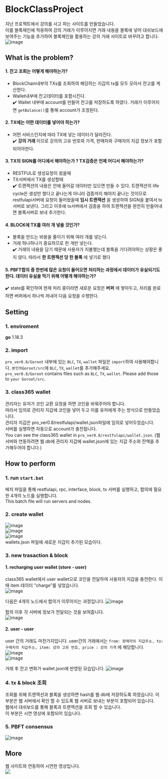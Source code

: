 # BlockClassProject
지난 프로젝트에서 강의를 사고 파는 사이트를 만들었습니다.   
이를 블록체인에 적용하여 강의 거래가 이루어지면 거래 내용을 블록에 넣어 대쉬보드에 보여주는 기능을 추가하여 블록체인을 활용하는 강의 거래 사이트로 바꾸려고 합니다. 
![image](https://user-images.githubusercontent.com/61136630/192709044-edb49a90-4722-409f-a33f-0c32de7f6ab3.png)

## What is the problem?
#### 1. 잔고 조회는 어떻게 해야하는가? 
  - BlockChain내부의 TXs를 조회하여 해당하는 지갑의 tx를 모두 모아서 잔고를 계산한다.  
  - Wallet내부에 잔고데이터를 포함시킨다.   
   :heavy_check_mark: Wallet 내부에 account를 만들어 잔고를 저장하도록 하였다. 거래가 이루어지면 `getBalance()`를 통해 account가 조정된다.

#### 2. TX에는 어떤 데이터를 넣어야 하는가? 
  - 어떤 서비스인지에 따라 TX에 넣는 데이터가 달라진다.   
  :heavy_check_mark: **강의 거래** 이므로 강의의 고유 번호와 가격, 판매자와 구매자의 지갑 정보가 포함되어야한다.
#### 3. TX의 SIGN를 어디에서 해야하는가 ?  TX검증은 언제 어디서 해야하는가?
  - RESTFUL로 생성요청이 왔을때   	
  - TX서버에서 TX를 생성할때    
:heavy_check_mark: 트랜잭션의 내용은 안에 들어갈 데이터만 있으면 만들 수 있다. 트랜잭션의 life cycle은 생성만 했다고 끝나는게 아니라 검증까지 해야지 끝나는 것이므로 restfulapi서버에 요청이 들어왔을때 **임시 트랜잭션** 을 생성하여 SIGN을 붙여서 tx서버로 보낸다. 그리고 이후에 tx서버에서 검증을 하여 트랜잭션을 완전히 만들어내면 블록서버로 보내 추가한다.
#### 4. BLOCK에 TX를 여러 개 넣을 것인가?
  - 블록을 만드는 비용을 줄이기 위해 여러 개를 넣는다. 
  - 거래 하나하나가 중요하므로 한 개만 넣는다.   
:heavy_check_mark: 거래의 내용을 담기 때문에 사용자가 지불했는데 블록을 기다려야하는 상황은 좋지 않다. 따라서 **한 트랜잭션 당 한 블록** 에 넣기로 했다

#### 5. PBFT합의 중 한번에 많은 요청이 들어오면 처리하는 과정에서 데이터가 유실되기도 한다. 데이터 유실을 막기 위해 어떻게 해야하는가?
  :heavy_check_mark: state를 확인하여 현재 처리 중이라면 새로운 요청은 **버퍼** 에 쌓아두고, 처리를 완료하면 버퍼에서 하나씩 꺼내어 다음 요청을 수행한다.





## Setting
### 1. enviroment   
**go** 1.18.3   

### 2. import
`pro_ver0.8/Goroot` 내부에 있는 `BLC`, `TX`, `wallet` 파일은 `import`하여 사용해야합니다. `본인의Goroot/src`에 `BLC`, `TX`, `wallet`를 추가해주세요.   
`pro_ver0.8/Goroot` contains files such as `BLC`, `TX`, `wallet`. Please add those to `your Goroot/src`.

### 3. class365 wallet   
관리자는 유저가 코인 교환 요청을 하면 코인을 바꿔주어야 합니다.    
따라서 임의로 관리자 지갑에 코인을 넣어 두고 이를 유저에게 주는 방식으로 만들었습니다.   
관리자 지갑은 pro_ver0.8/restfulapi/wallet.json파일에 임의로 넣어두었습니다.   
서버를 실행하면 자동으로 account가 충전됩니다.   
You can see the class365 wallet in `pro_ver0.8/restfulapi/wallet.json`.
(웹 서버와 연동하려면 웹 db에 관리자 지갑에 wallet.json에 있는 지갑 주소와 잔액을 추가해두어야 합니다.)

## How to perform
### 1. run `start.bat`    
배치 파일을 통해 restfulapi, rpc, interface, block, tx 서버를 실행하고, 합의에 필요한 4개의 노드를 실행합니다.   
This batch file will run servers and nodes. 

### 2. create wallet
![image](https://user-images.githubusercontent.com/61136630/192698867-cc256dfb-d42a-40dd-ac69-7fb3aa3e4933.png)   
![image](https://user-images.githubusercontent.com/61136630/192698912-a35c4f9d-abfb-45fb-bcd1-5bcfdf35b960.png)    
![image](https://user-images.githubusercontent.com/61136630/192698265-306cce7b-818b-4080-9b6b-c4764cd1e2ac.png)   
wallets.json 파일에 새로운 지갑이 추가된 모습이다.   

### 3. new trasaction & block   
 #### 1. recharging user wallet (store - user)  
 class365 wallet에서 user wallet으로 코인을 전달하여 사용자의 지갑을 충전한다. 이때 item 데이터 "charge"를 넣었습니다.   
![image](https://user-images.githubusercontent.com/61136630/192734414-df8f5fb6-34f5-4e9f-8963-bbc955d427a4.png)   

다음은 4개의 노드에서 합의가 이루어지는 과정입니다.
![image](https://user-images.githubusercontent.com/61136630/192735004-14635a25-2484-462e-ab7e-985b9ebd7914.png)   

합의 이후 각 서버에 정보가 전달되는 것을 보여줍니다.   
![image](https://user-images.githubusercontent.com/61136630/192735063-4143bd4e-a30c-4d43-94e8-8199aefe5646.png)   

 #### 2. user - user   
 user 간의 거래도 마찬가지입니다. user간의 거래에서는 `from: 판매자의 지갑주소, to: 구매자의 지갑주소, item: 강의 고유 번호, price : 강의 가격` 에 해당합니다.   
![image](https://user-images.githubusercontent.com/61136630/192747099-73e875e0-f6b7-4fda-b1d1-e51ba653fbd7.png)    
![image](https://user-images.githubusercontent.com/61136630/192747439-56f9b605-4306-4b13-9cde-b21ca6026101.png)    

 거래 후 잔고 변화가 wallet.json에 반영된 모습입니다.
![image](https://user-images.githubusercontent.com/61136630/192747720-df68a6cb-77b9-4944-8c94-b15f5ea285d6.png)   

### 4. tx & block 조회   
조회를 위해 트랜잭션과 블록을 생성하면 hash를 웹 db에 저장하도록 하였습니다.
이 부분은 웹 서버에서 확인 할 수 있도록 웹 서버로 보내는 부분이 포함되어 있습니다.   
웹에서 대쉬보드를 통해 블록과 트랜잭션을 조회 할 수 있습니다.   
이 부분은 시연 영상에 포함되어 있습니다.   

### 5. PBFT consensus   
![image](https://user-images.githubusercontent.com/61136630/192787182-b53619c5-eaf0-4d54-bee5-c992c1050ab0.png)

## More 
웹 사이트와 연동하여 시연한 영상입니다.   
<a href="https://www.youtube.com/watch?v=ZxV86RR2kP8&t=1s"> <img src="https://img.shields.io/badge/YouTube-FF0000?style=flat-square&logo=YouTube&logoColor=white"/></a>

